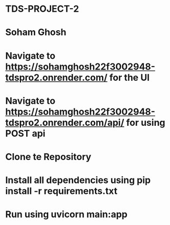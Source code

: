 # TDS-PROJECT-2
# Soham Ghosh
# Navigate to https://sohamghosh22f3002948-tdspro2.onrender.com/ for the UI 
# Navigate to https://sohamghosh22f3002948-tdspro2.onrender.com/api/ for using POST api
# Clone te Repository
# Install all dependencies using pip install -r requirements.txt
# Run using uvicorn main:app 
